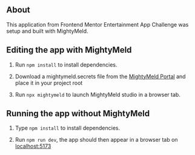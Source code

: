 ## About

This application from Frontend Mentor Entertainment App Challenge was setup and built with MightyMeld.

## Editing the app with MightyMeld

1. Run `npm install` to install dependencies.

2. Download a mightymeld.secrets file from the [MightyMeld Portal](https://mightymeld.app/instances) and place it in your project root 

3. Run `npx mightymeld` to launch MightyMeld studio in a browser tab.

## Running the app without MightyMeld

1. Type `npm install` to install dependencies.

2. Run `npm run dev`, the app should then appear in a browser tab on [localhost:5173](localhost:5173)
